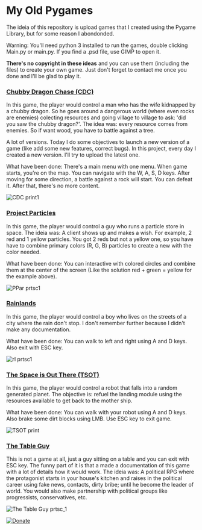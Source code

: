 # My Old Pygames

The ideia of this repository is upload games that I created using the Pygame Library, but for some reason I abondonded.

Warning: You'll need python 3 installed to run the games, double clicking Main.py or main.py. If you find a .psd file, use GIMP to open it.

**There's no copyright in these ideas** and you can use them (including the files) to create your own game. Just don't forget to contact me once you done and I'll be glad to play it.

### [Chubby Dragon Chase (CDC)](CDC.zip)
In this game, the player would control a man who has the wife kidnapped by a chubby dragon. So he goes around a dangerous world (where even rocks are enemies) colecting resources and going village to village to ask: 'did you saw the chubby dragon?'. The idea was: every resource comes from enemies. So if want wood, you have to battle against a tree.

A lot of versions. Today I do some objectives to launch a new version of a game (like add some new features, correct bugs). In this project, every day I created a new version. I'll try to upload the latest one.

What have been done: There's a main menu with one menu. When game starts, you're on the map. You can navigate with the W, A, S, D keys. After moving for some direction, a battle against a rock will start. You can defeat it. After that, there's no more content.

![CDC print1](https://i.ibb.co/R7WfdXN/cdc-print3.png)

### [Project Particles](project_particles.zip)
In this game, the player would control a guy who runs a particle store in space. The ideia was: A client shows up and makes a wish. For example, 2 red and 1 yellow particles. You got 2 reds but not a yellow one, so you have have to combine primary colors (R, G, B) particles to create a new with the color needed.

What have been done: You can interactive with colored circles and combine them at the center of the screen (Like the solution red + green = yellow for the example above).

![PPar prtsc1](https://i.ibb.co/MsF7X37/ppar-prtsc1.png)

### [Rainlands](rainlands.zip)
In this game, the player would control a boy who lives on the streets of a city where the rain don't stop. I don't remember further because I didn't make any documentation.

What have been done: You can walk to left and right using A and D keys. Also exit with ESC key.

![rl prtsc1](https://i.ibb.co/ZxnQHBs/rl-prtsc1.png)

### [The Space is Out There (TSOT)](TSOT.zip)
In this game, the player would control a robot that falls into a random generated planet. The objective is: refuel the landing module using the resources available to get back to the mother ship.

What have been done: You can walk with your robot using A and D keys. Also brake some dirt blocks using LMB. Use ESC key to exit game.

![TSOT print](https://i.ibb.co/n1ysVgg/TSOT-print1.png)

### [The Table Guy](thetableguy.zip)
This is not a game at all, just a guy sitting on a table and you can exit with ESC key. The funny part of it is that a made a documentation of this game with a lot of details how it would work. The ideia was: A political RPG where the protagonist starts in your house's kitchen and raises in the political career using fake news, contacts, dirty bribe; until he become the leader of world. You would also make partnership with political groups like progressists, conservatives, etc.

![The Table Guy prtsc_1](https://i.ibb.co/X5rhrBW/tgot-prtsc1.png)

[![Donate](https://img.shields.io/badge/Donate-PayPal-green.svg)](https://www.paypal.com/donate?hosted_button_id=L53Z8HUNP7X66)
